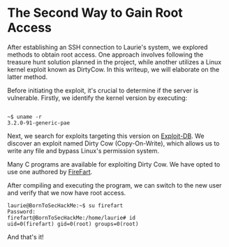 # The Second Way to Gain Root Access

After establishing an SSH connection to Laurie's system, we explored methods to obtain root access. One approach involves following the treasure hunt solution planned in the project, while another utilizes a Linux kernel exploit known as DirtyCow. In this writeup, we will elaborate on the latter method.

Before initiating the exploit, it's crucial to determine if the server is vulnerable. Firstly, we identify the kernel version by executing:

```shell

~$ uname -r
3.2.0-91-generic-pae
```

Next, we search for exploits targeting this version on [Exploit-DB](https://www.exploit-db.com). We discover an exploit named Dirty Cow (Copy-On-Write), which allows us to write any file and bypass Linux's permission system.

Many C programs are available for exploiting Dirty Cow. We have opted to use one authored by [FireFart](https://github.com/firefart/dirtycow).

After compiling and executing the program, we can switch to the new user and verify that we now have root access.

```
laurie@BornToSecHackMe:~$ su firefart
Password: 
firefart@BornToSecHackMe:/home/laurie# id
uid=0(firefart) gid=0(root) groups=0(root)
```

And that's it!